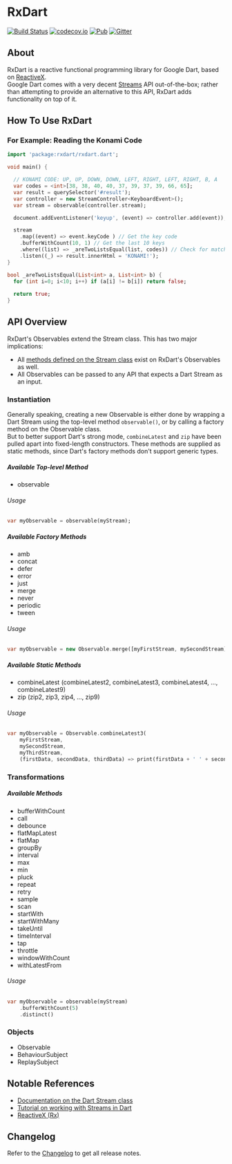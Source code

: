 # RxDart

[![Build Status](https://travis-ci.org/frankpepermans/rxdart.svg)](https://travis-ci.org/frankpepermans/rxdart)
[![codecov.io](https://codecov.io/github/frankpepermans/rxdart/coverage.svg?branch=master)](https://codecov.io/github/frankpepermans/rxdart/coverage.svg?branch=master)
[![Pub](https://img.shields.io/pub/v/rxdart.svg)](https://pub.dartlang.org/packages/rxdart)
[![Gitter](https://img.shields.io/gitter/room/rxdart/Lobby.svg)](https://gitter.im/rxdart/Lobby)

## About
RxDart is a reactive functional programming library for Google Dart, based on [ReactiveX](http://reactivex.io/).  
Google Dart comes with a very decent [Streams](https://api.dartlang.org/stable/1.21.1/dart-async/Stream-class.html) API out-of-the-box; rather than attempting to provide an alternative to this API, RxDart adds functionality on top of it.

## How To Use RxDart

### For Example: Reading the Konami Code 

```dart
import 'package:rxdart/rxdart.dart';

void main() {

  // KONAMI CODE: UP, UP, DOWN, DOWN, LEFT, RIGHT, LEFT, RIGHT, B, A
  var codes = <int>[38, 38, 40, 40, 37, 39, 37, 39, 66, 65];
  var result = querySelector('#result');
  var controller = new StreamController<KeyboardEvent>();
  var stream = observable(controller.stream);

  document.addEventListener('keyup', (event) => controller.add(event));

  stream
    .map((event) => event.keyCode ) // Get the key code
    .bufferWithCount(10, 1) // Get the last 10 keys
    .where((list) => _areTwoListsEqual(list, codes)) // Check for matching values
    .listen((_) => result.innerHtml = 'KONAMI!');
}

bool _areTwoListsEqual(List<int> a, List<int> b) {
  for (int i=0; i<10; i++) if (a[i] != b[i]) return false;
  
  return true;
}
```

## API Overview

RxDart's Observables extend the Stream class.
This has two major implications:  
- All [methods defined on the Stream class](https://api.dartlang.org/stable/1.21.1/dart-async/Stream-class.html#instance-methods) exist on RxDart's Observables as well.
- All Observables can be passed to any API that expects a Dart Stream as an input.

### Instantiation

Generally speaking, creating a new Observable is either done by wrapping a Dart Stream using the top-level method `observable()`, or by calling a factory method on the Observable class.  
But to better support Dart's strong mode, `combineLatest` and `zip` have been pulled apart into fixed-length constructors. 
These methods are supplied as static methods, since Dart's factory methods don't support generic types.

##### Available Top-level Method
- observable

###### Usage
```dart
var myObservable = observable(myStream);
```

##### Available Factory Methods
- amb
- concat
- defer
- error
- just
- merge
- never
- periodic
- tween

###### Usage
```dart
var myObservable = new Observable.merge([myFirstStream, mySecondStream]);
```

##### Available Static Methods
- combineLatest (combineLatest2, combineLatest3, combineLatest4, ..., combineLatest9)
- zip (zip2, zip3, zip4, ..., zip9)

###### Usage
```dart
var myObservable = Observable.combineLatest3(
    myFirstStream, 
    mySecondStream, 
    myThirdStream, 
    (firstData, secondData, thirdData) => print(firstData + ' ' + secondData + ' ' + thirdData));
```

### Transformations
    
##### Available Methods
- bufferWithCount
- call
- debounce  
- flatMapLatest  
- flatMap  
- groupBy  
- interval  
- max  
- min
- pluck  
- repeat  
- retry  
- sample  
- scan  
- startWith  
- startWithMany  
- takeUntil  
- timeInterval  
- tap  
- throttle  
- windowWithCount
- withLatestFrom  

###### Usage
```Dart
var myObservable = observable(myStream)
    .bufferWithCount(5)
    .distinct()
```

### Objects

- Observable
- BehaviourSubject
- ReplaySubject

## Notable References
- [Documentation on the Dart Stream class](https://api.dartlang.org/stable/1.21.1/dart-async/Stream-class.html)
- [Tutorial on working with Streams in Dart](https://www.dartlang.org/tutorials/language/streams)
- [ReactiveX (Rx)](http://reactivex.io/)

## Changelog

Refer to the [Changelog](https://github.com/frankpepermans/rxdart/blob/master/CHANGELOG.md) to get all release notes.
